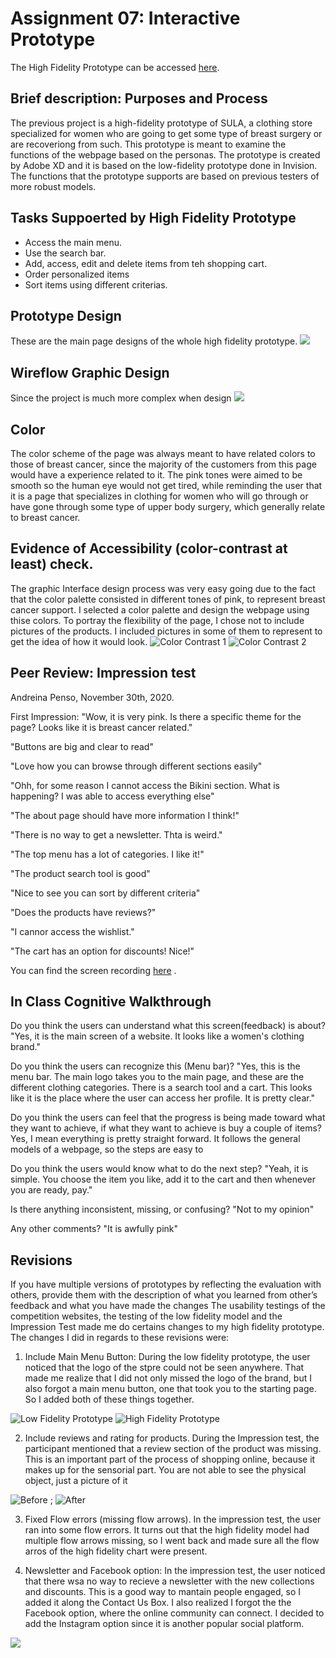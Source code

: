 # Assignment 07: Interactive Prototype

The High Fidelity Prototype can be accessed [here](https://xd.adobe.com/view/ef780be9-9973-4dfa-88fd-9e470c9ff6f4-ba2b/).

## Brief description: Purposes and Process
The previous project is a high-fidelity prototype of SULA, a clothing store specialized for women who are going to get some type of breast surgery or are recoveriong from such. This prototype is meant to examine the functions of the webpage based on the personas. The prototype is created by Adobe XD and it is based on the low-fidelity prototype done in Invision. The functions that the prototype supports are based on previous testers of more robust models.

## Tasks Suppoerted by High Fidelity Prototype
- Access the main menu.
- Use the search bar.
- Add, access, edit and delete items from teh shopping cart. 
- Order personalized items
- Sort items using different criterias.

## Prototype Design
These are the main page designs of the whole high fidelity prototype.
![](Pic1.png)

## Wireflow Graphic Design
Since the project is much more complex when design
![](Pic2.png)

## Color
The color scheme of the page was always meant to have related colors to those of breast cancer, since the majority of the customers from this page would have a experience related to it. The pink tones were aimed to be smooth so the human eye would not get tired, while reminding the user that it is a page that specializes in clothing for women who will go through or have gone through some type of upper body surgery, which generally relate to breast cancer. 

## Evidence of Accessibility (color-contrast at least) check.
The graphic Interface design process was very easy going due to the fact that the color palette consisted in different tones of pink, to represent breast cancer support. I selected a color palette and design the webpage using thise colors. To portray the flexibility of the page, I chose not to include pictures of the products. I included pictures in some of them to represent to get the idea of how it would look.
![Color Contrast 1](color1.png)
![Color Contrast 2](color2.png)


## Peer Review: Impression test
Andreina Penso, November 30th, 2020.

First Impression: "Wow, it is very pink. Is there a specific theme for the page? Looks like it is breast cancer related."

"Buttons are big and clear to read" 

"Love how you can browse through different sections easily"

"Ohh, for some reason I cannot access the Bikini section. What is happening? I was able to access everything else"

"The about page should have more information I think!"

"There is no way to get a newsletter. Thta is weird."

"The top menu has a lot of categories. I like it!"

"The product search tool is good"

"Nice to see you can sort by different criteria"

"Does the products have reviews?"

"I cannor access the wishlist."

"The cart has an option for discounts! Nice!"

You can find the screen recording [here](https://drive.google.com/file/d/1NujiMjkBhyqj6PiEAdg0MAHxZPNGhBT9/view?usp=sharing) .


## In Class Cognitive Walkthrough
Do you think the users can understand what this screen(feedback) is about?
"Yes, it is the main screen of a website. It looks like a women's clothing brand."

Do you think the users can recognize this (Menu bar)?
"Yes, this is the menu bar. The main logo takes you to the main page, and these are the different clothing categories. There is a search tool and a cart. This looks like it is the place where the user can access her profile. It is pretty clear."

Do you think the users can feel that the progress is being made toward what they want to achieve, if what they want to achieve is buy a couple of items?
Yes, I mean everything is pretty straight forward. It follows the general models of a webpage, so the steps are easy to 

Do you think the users would know what to do the next step?
"Yeah, it is simple. You choose the item you like, add it to the cart and then whenever you are ready, pay."

Is there anything inconsistent, missing, or confusing?
"Not to my opinion"

Any other comments? 
"It is awfully pink"

## Revisions
If you have multiple versions of prototypes by reflecting the evaluation with others, provide them with the description of what you learned from other’s feedback and what you have made the changes
The usability testings of the competition websites, the testing of the low fidelity model and the Impression Test made me do certains changes to my high fidelity prototype. The changes I did in regards to these revisions were:

1. Include Main Menu Button: During the low fidelity prototype, the user noticed that the logo of the stpre could not be seen anywhere. That made me realize that I did not only missed the logo of the brand, but I also forgot a main menu button, one that took you to the starting page. So I added both of these things together.


![Low Fidelity Prototype](lowfidelity.png)
![High Fidelity Prototype](highfidelity.png)


2. Include reviews and rating for products.
During the Impression test, the participant mentioned that a review section of the product was missing. This is an important part of the process of shopping online, because it makes up for the sensorial part. You are not able to see the physical object, just a picture of it


![Before](Before.png) ; ![After](After.png)


3. Fixed Flow errors (missing flow arrows).
In the impression test, the user ran into some flow errors. It turns out that the high fidelity model had multiple flow arrows missing, so I went back and made sure all the flow arros of the high fidelity chart were present.


4. Newsletter and Facebook option: In the impression test, the user noticed that there wsa no way to recieve a newsletter with the new collections and discounts. This is a good way to mantain people engaged, so I added it along the Contact Us Box. I also realized I forgot the the Facebook option, where the online community can connect. I decided to add the Instagram option since it is another popular social platform.

![](Newsletter2.png)

